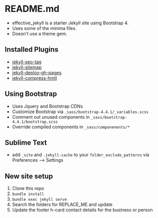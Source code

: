 # README.md

- effective_jekyll is a starter Jekyll site using Bootstrap 4.
- Uses some of the minima files.
- Doesn't use a theme gem.

## Installed Plugins

- [jekyll-seo-tag](https://github.com/jekyll/jekyll-seo-tag)
- [jekyll-sitemap](https://github.com/jekyll/jekyll-sitemap)
- [jekyll-deploy-gh-pages](https://github.com/marketplace/actions/jekyll-deploy-gh-pages)
- [jekyll-compress-hmtl](https://github.com/penibelst/jekyll-compress-html)

## Using Bootstrap

- Uses Jquery and Bootstrap CDNs
- Customize Bootstrap via `_sass/bootstrap-4.4.1/_variables.scss`
- Comment out unused components in `_sass/bootstrap-4.4.1/bootstrap.scss`
- Override compiled components in `_sass/componenents/*`

## Sublime Text

- add `_site` and `.jekyll-cache` to your `folder_exclude_patterns` via Preferences --> Settings

## New site setup

1. Clone this repo
2. `bundle install`
3. `bundle exec jekyll serve`
4. Search the folders for REPLACE_ME and update
5. Update the footer h-card contact details for the business or person
